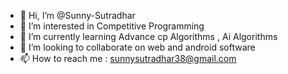 - 👋 Hi, I’m @Sunny-Sutradhar
- 👀 I’m interested in Competitive Programming
- 🌱 I’m currently learning Advance cp Algorithms , Ai Algorithms
- 💞️ I’m looking to collaborate on web and android software
- 📫 How to reach me : sunnysutradhar38@gmail.com

<!---
Sunny-Sutradhar/Sunny-Sutradhar is a ✨ special ✨ repository because its `README.md` (this file) appears on your GitHub profile.
You can click the Preview link to take a look at your changes.
--->
